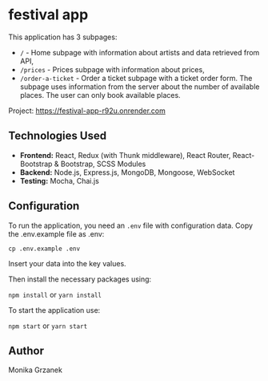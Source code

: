 # festival app

This application has 3 subpages:
- `/` - Home subpage with information about artists and data retrieved from API,
- `/prices` - Prices subpage with information about prices,
- `/order-a-ticket` - Order a ticket subpage with a ticket order form. The subpage uses information from the server about the number of available places. The user can only book available places.

Project: https://festival-app-r92u.onrender.com


## Technologies Used

- **Frontend:** React, Redux (with Thunk middleware), React Router, React-Bootstrap & Bootstrap, SCSS Modules
- **Backend:** Node.js, Express.js, MongoDB, Mongoose, WebSocket
- **Testing:** Mocha, Chai.js

## Configuration
To run the application, you need an `.env` file with configuration data.
Copy the .env.example file as .env:

`cp .env.example .env`

Insert your data into the key values.

Then install the necessary packages using:

`npm install`
or
`yarn install`

To start the application use: 

`npm start`
or
`yarn start`

## Author

Monika Grzanek
